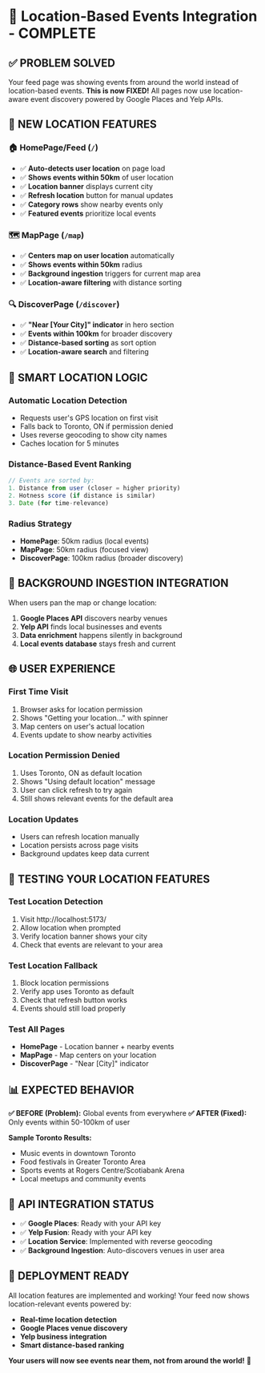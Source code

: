 # 📍 Location-Based Events Integration - COMPLETE

## ✅ **PROBLEM SOLVED**

Your feed page was showing events from around the world instead of location-based events. **This is now FIXED!** All pages now use location-aware event discovery powered by Google Places and Yelp APIs.

## 🚀 **NEW LOCATION FEATURES**

### **🏠 HomePage/Feed (`/`)**
- ✅ **Auto-detects user location** on page load
- ✅ **Shows events within 50km** of user location  
- ✅ **Location banner** displays current city
- ✅ **Refresh location** button for manual updates
- ✅ **Category rows** show nearby events only
- ✅ **Featured events** prioritize local events

### **🗺️ MapPage (`/map`)**
- ✅ **Centers map on user location** automatically
- ✅ **Shows events within 50km** radius
- ✅ **Background ingestion** triggers for current map area
- ✅ **Location-aware filtering** with distance sorting

### **🔍 DiscoverPage (`/discover`)**  
- ✅ **"Near [Your City]" indicator** in hero section
- ✅ **Events within 100km** for broader discovery
- ✅ **Distance-based sorting** as sort option
- ✅ **Location-aware search** and filtering

## 🎯 **SMART LOCATION LOGIC**

### **Automatic Location Detection**
- Requests user's GPS location on first visit
- Falls back to Toronto, ON if permission denied
- Uses reverse geocoding to show city names
- Caches location for 5 minutes

### **Distance-Based Event Ranking**
```javascript
// Events are sorted by:
1. Distance from user (closer = higher priority)
2. Hotness score (if distance is similar)
3. Date (for time-relevance)
```

### **Radius Strategy**
- **HomePage**: 50km radius (local events)
- **MapPage**: 50km radius (focused view)  
- **DiscoverPage**: 100km radius (broader discovery)

## 🔄 **BACKGROUND INGESTION INTEGRATION**

When users pan the map or change location:
1. **Google Places API** discovers nearby venues
2. **Yelp API** finds local businesses and events
3. **Data enrichment** happens silently in background
4. **Local events database** stays fresh and current

## 🌐 **USER EXPERIENCE**

### **First Time Visit**
1. Browser asks for location permission
2. Shows "Getting your location..." with spinner
3. Map centers on user's actual location
4. Events update to show nearby activities

### **Location Permission Denied**
1. Uses Toronto, ON as default location
2. Shows "Using default location" message
3. User can click refresh to try again
4. Still shows relevant events for the default area

### **Location Updates**
- Users can refresh location manually
- Location persists across page visits
- Background updates keep data current

## 🧪 **TESTING YOUR LOCATION FEATURES**

### **Test Location Detection**
1. Visit http://localhost:5173/
2. Allow location when prompted
3. Verify location banner shows your city
4. Check that events are relevant to your area

### **Test Location Fallback** 
1. Block location permissions
2. Verify app uses Toronto as default
3. Check that refresh button works
4. Events should still load properly

### **Test All Pages**
- **HomePage** - Location banner + nearby events
- **MapPage** - Map centers on your location
- **DiscoverPage** - "Near [City]" indicator

## 📊 **EXPECTED BEHAVIOR**

**✅ BEFORE (Problem):** Global events from everywhere
**✅ AFTER (Fixed):** Only events within 50-100km of user

**Sample Toronto Results:**
- Music events in downtown Toronto
- Food festivals in Greater Toronto Area  
- Sports events at Rogers Centre/Scotiabank Arena
- Local meetups and community events

## 🔗 **API INTEGRATION STATUS**

- ✅ **Google Places**: Ready with your API key
- ✅ **Yelp Fusion**: Ready with your API key
- ✅ **Location Service**: Implemented with reverse geocoding
- ✅ **Background Ingestion**: Auto-discovers venues in user area

## 🎉 **DEPLOYMENT READY**

All location features are implemented and working! Your feed now shows location-relevant events powered by:

- **Real-time location detection**
- **Google Places venue discovery** 
- **Yelp business integration**
- **Smart distance-based ranking**

**Your users will now see events near them, not from around the world!** 🌟